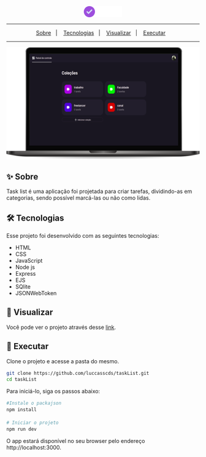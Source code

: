 <p align="center">
  <img src="./public/images/logo.png">
<p/>

---

<p align="center">
     <a href="#-sobre">Sobre</a>&nbsp;&nbsp;&nbsp;|&nbsp;&nbsp;&nbsp;
    <a href="#-tecnologias">Tecnologias</a>&nbsp;&nbsp;&nbsp;|&nbsp;&nbsp;&nbsp;
    <a href="#-visualizar">Visualizar</a>&nbsp;&nbsp;&nbsp;|&nbsp;&nbsp;&nbsp;
    <a href="#-executar">Executar</a>&nbsp;&nbsp;&nbsp;
</p>

---

<img src="./.github/task-list.png">

## ✨ Sobre
Task list é uma aplicação foi projetada para criar tarefas, dividindo-as em categorias, sendo possível marcá-las ou não como lidas.

## 🛠 Tecnologias
Esse projeto foi desenvolvido com as seguintes tecnologias:
- HTML
- CSS
- JavaScript
- Node js
- Express
- EJS
- SQlite
- JSONWebToken

## 🔭 Visualizar
Você pode ver o projeto através desse [link](https://task-list12.herokuapp.com).

## 🚀 Executar
Clone o projeto e acesse a pasta do mesmo.

```bash
git clone https://github.com/luccasscds/taskList.git
cd taskList
```

Para iniciá-lo, siga os passos abaixo:
```bash
#Instale o packajson
npm install

# Iniciar o projeto
npm run dev
```

O app estará disponível no seu browser pelo endereço http://localhost:3000.
